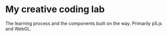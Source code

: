 # My creative coding lab
The learning process and the components built on the way. Primarily p5.js and WebGL.
